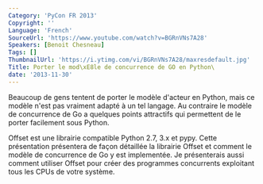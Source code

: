 ```yaml
---
Category: 'PyCon FR 2013'
Copyright: ''
Language: 'French'
SourceUrl: 'https://www.youtube.com/watch?v=BGRnVNs7A28'
Speakers: [Benoit Chesneau]
Tags: []
ThumbnailUrl: 'https://i.ytimg.com/vi/BGRnVNs7A28/maxresdefault.jpg'
Title: Porter le mod\xE8le de concurrence de GO en Python\
date: '2013-11-30'
---
```

Beaucoup de gens tentent de porter le modèle d'acteur en Python, mais ce modèle n'est pas vraiment adapté à un tel langage. Au contraire le modèle de concurrence de Go a quelques points attractifs qui permettent de le porter facilement sous Python.

Offset est une librairie compatible Python 2.7, 3.x et pypy. Cette présentation présentera de façon détaillée la librairie Offset et comment le modèle de concurrence de Go y est implementée. Je présenterais aussi comment utiliser Offset pour créer des programmes concurrents exploitant tous les CPUs de votre système.